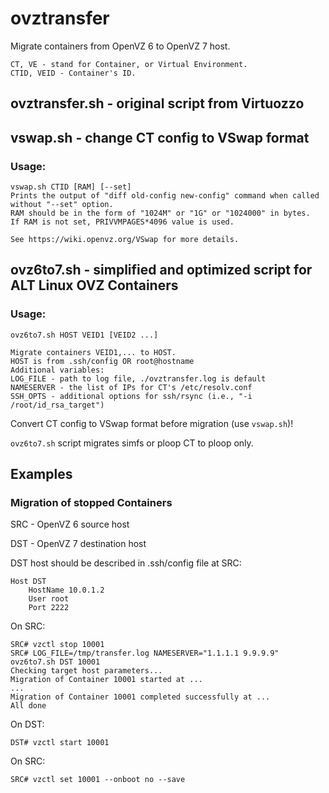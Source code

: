 # ovztransfer
Migrate containers from OpenVZ 6 to OpenVZ 7 host.

```
CT, VE - stand for Container, or Virtual Environment.
CTID, VEID - Container's ID.
```

## ovztransfer.sh - original script from Virtuozzo

## vswap.sh - change CT config to VSwap format
### Usage:
```
vswap.sh CTID [RAM] [--set]
Prints the output of "diff old-config new-config" command when called without "--set" option.
RAM should be in the form of "1024M" or "1G" or "1024000" in bytes.
If RAM is not set, PRIVVMPAGES*4096 value is used.

See https://wiki.openvz.org/VSwap for more details.
```

## ovz6to7.sh - simplified and optimized script for ALT Linux OVZ Containers
### Usage:
```
ovz6to7.sh HOST VEID1 [VEID2 ...]

Migrate containers VEID1,... to HOST.
HOST is from .ssh/config OR root@hostname
Additional variables:
LOG_FILE - path to log file, ./ovztransfer.log is default
NAMESERVER - the list of IPs for CT's /etc/resolv.conf
SSH_OPTS - additional options for ssh/rsync (i.e., "-i /root/id_rsa_target")
```
Convert CT config to VSwap format before migration (use `vswap.sh`)!

`ovz6to7.sh` script migrates simfs or ploop CT to ploop only.

## Examples

### Migration of stopped Containers
SRC - OpenVZ 6 source host

DST - OpenVZ 7 destination host

DST host should be described in .ssh/config file at SRC:
```
Host DST
    HostName 10.0.1.2
    User root
    Port 2222
```
On SRC:
```
SRC# vzctl stop 10001
SRC# LOG_FILE=/tmp/transfer.log NAMESERVER="1.1.1.1 9.9.9.9" ovz6to7.sh DST 10001
Checking target host parameters...
Migration of Container 10001 started at ...
...
Migration of Container 10001 completed successfully at ...
All done
```
On DST:
```
DST# vzctl start 10001
```
On SRC:
```
SRC# vzctl set 10001 --onboot no --save
```
